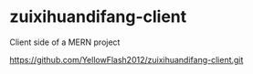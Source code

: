 # zuixihuandifang-client
Client side of a MERN project

https://github.com/YellowFlash2012/zuixihuandifang-client.git